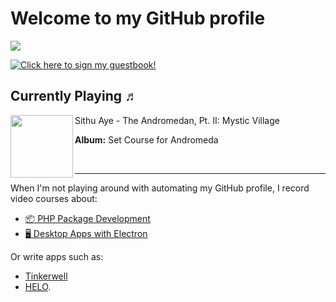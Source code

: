 # Welcome to my GitHub profile

![](https://pociot.dev/counter)

<p align="left">
    <a href="https://gist.github.com/mpociot/7435cb76d5b5c774263c501afd2a30a2">
        <img src="https://gist.github.com/mpociot/7435cb76d5b5c774263c501afd2a30a2/raw/e54f44c08ba5b839bada924aa3832ffe1d091b46/guestbook.gif" alt="Click here to sign my guestbook!">
    </a>
</p>

 ## Currently Playing ♬

[<img align="left" width="100" src="https://i.scdn.co/image/ab67616d0000b273a335f2f17db481c4ee8736be">](https://open.spotify.com/track/6PvGw2GQjGRQPyqrwMlLPS)
Sithu Aye - The Andromedan, Pt. II: Mystic Village

**Album:** Set Course for Andromeda

&nbsp;
 

---

When I'm not playing around with automating my GitHub profile, I record video courses about:

* [📦 PHP Package Development](https://phppackagedevelopment.com)
* [🖥 Desktop Apps with Electron](https://desktopappswithelectron.com)

Or write apps such as:
* [Tinkerwell](https://tinkerwell.app)
* [HELO](https://usehelo.com).
